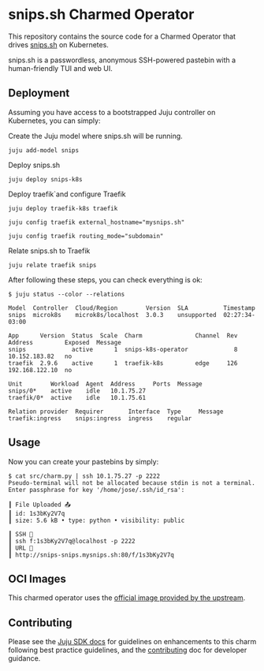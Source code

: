 # snips.sh Charmed Operator

This repository contains the source code for a Charmed Operator that drives [snips.sh](https://snips.sh/) on Kubernetes.

snips.sh is a passwordless, anonymous SSH-powered pastebin with a human-friendly TUI and web UI.


## Deployment

Assuming you have access to a bootstrapped Juju controller on Kubernetes, you can simply:


Create the Juju model where snips.sh will be running.
```shell
juju add-model snips
```

Deploy snips.sh
```shell
juju deploy snips-k8s
```

Deploy traefik`and configure Traefik

```shell
juju deploy traefik-k8s traefik

juju config traefik external_hostname="mysnips.sh"

juju config traefik routing_mode="subdomain"
```

Relate snips.sh to Traefik

```shell
juju relate traefik snips
```

After following these steps, you can check everything is ok:

```shell
$ juju status --color --relations

Model  Controller  Cloud/Region        Version  SLA          Timestamp
snips  microk8s    microk8s/localhost  3.0.3    unsupported  02:27:34-03:00

App      Version  Status  Scale  Charm               Channel  Rev  Address         Exposed  Message
snips             active      1  snips-k8s-operator             8  10.152.183.82   no
traefik  2.9.6    active      1  traefik-k8s         edge     126  192.168.122.10  no

Unit        Workload  Agent  Address     Ports  Message
snips/0*    active    idle   10.1.75.27
traefik/0*  active    idle   10.1.75.61

Relation provider  Requirer       Interface  Type     Message
traefik:ingress    snips:ingress  ingress    regular
```

## Usage

Now you can create your pastebins by simply:

```shell
$ cat src/charm.py | ssh 10.1.75.27 -p 2222
Pseudo-terminal will not be allocated because stdin is not a terminal.
Enter passphrase for key '/home/jose/.ssh/id_rsa':

┃ File Uploaded 📤
┃ id: 1s3bKy2V7q
┃ size: 5.6 kB • type: python • visibility: public

┃ SSH 📠
┃ ssh f:1s3bKy2V7q@localhost -p 2222
┃ URL 🔗
┃ http://snips-snips.mysnips.sh:80/f/1s3bKy2V7q
```


## OCI Images

This charmed operator uses the [official image provided by the upstream](https://ghcr.io/robherley/snips.sh).


## Contributing

Please see the [Juju SDK docs](https://juju.is/docs/sdk) for guidelines on enhancements to this charm following best practice guidelines, and the [contributing](https://github.com/Abuelodelanada/snips-k8s-operator/blob/main/CONTRIBUTING.md) doc for developer guidance.
